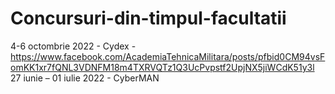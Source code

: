 # Concursuri-din-timpul-facultatii
4-6 octombrie 2022 - Cydex - https://www.facebook.com/AcademiaTehnicaMilitara/posts/pfbid0CM94vsFomKK1xr7fQNL3VDNFM18m4TXRVQTz1Q3UcPvpstf2UpjNX5jiWCdK51y3l
27 iunie – 01 iulie 2022 - CyberMAN 


